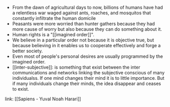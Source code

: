 - From the dawn of agricultural days to now, billions of humans have had a relentless war waged against ants, roaches, and mosquitos that constantly infiltrate the human domicile
- Peasants were more worried than hunter gathers because they had more cause of worry but also because they can do something about it. 
- Human rights is a "[[imagined order]]". 
- We believe in a particular order not because it is objective true, but because believing in it enables us to cooperate effectively and forge a better society. 
- Even most of people's personal desires are usually programmed by the imagined order. 
- [[inter-subjective]]: is something that exist between the inter communications and networks linking the subjective conscious of many individualss. If one mind changes their mind it is to little importance. But if many individuals change their minds, the idea disappear and ceases to exist. 

link: [[Sapiens - Yuval Noah Harari]]